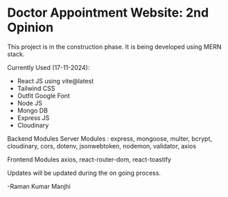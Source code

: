 # Doctor Appointment Website: 2nd Opinion

This project is in the construction phase.
It is being developed using MERN stack.

Currently Used (17-11-2024):
* React JS using vite@latest
* Tailwind CSS
* Outfit Google Font
* Node JS
* Mongo DB
* Express JS
* Cloudinary


Backend Modules
Server Modules : express, mongoose, multer, bcrypt, cloudinary, cors, dotenv, jsonwebtoken, nodemon, validator, axios

Frontend Modules
axios, react-router-dom, react-toastify

Updates will be updated during the on going process.

-Raman Kumar Manjhi